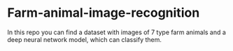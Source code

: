 # Farm-animal-image-recognition
In this repo you can find a dataset with images of 7 type farm animals and a deep neural network model, which can classify them.
